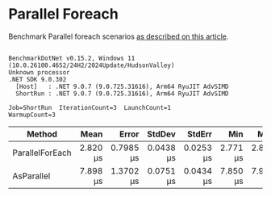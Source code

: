 ﻿# Parallel Foreach

Benchmark Parallel foreach scenarios [as described on this article](https://aaronbos.dev/posts/parallel-foreach-csharp).

```

BenchmarkDotNet v0.15.2, Windows 11 (10.0.26100.4652/24H2/2024Update/HudsonValley)
Unknown processor
.NET SDK 9.0.302
  [Host]   : .NET 9.0.7 (9.0.725.31616), Arm64 RyuJIT AdvSIMD
  ShortRun : .NET 9.0.7 (9.0.725.31616), Arm64 RyuJIT AdvSIMD

Job=ShortRun  IterationCount=3  LaunchCount=1  
WarmupCount=3  

```
| Method          | Mean     | Error     | StdDev    | StdErr    | Min      | Max      | Op/s      | Gen0   | Allocated |
|---------------- |---------:|----------:|----------:|----------:|---------:|---------:|----------:|-------:|----------:|
| ParallelForEach | 2.820 μs | 0.7985 μs | 0.0438 μs | 0.0253 μs | 2.771 μs | 2.853 μs | 354,587.4 | 2.3270 |    9.1 KB |
| AsParallel      | 7.898 μs | 1.3702 μs | 0.0751 μs | 0.0434 μs | 7.850 μs | 7.984 μs | 126,621.0 | 3.1586 |  12.63 KB |
